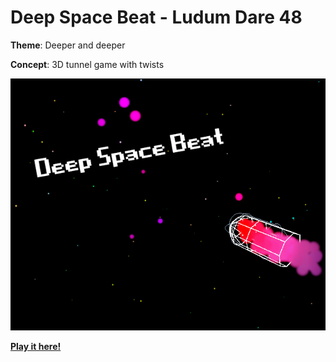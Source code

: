 # Deep Space Beat - Ludum Dare 48

**Theme**: Deeper and deeper

**Concept**: 3D tunnel game with twists

![splash.png](./splash.png)

**[Play it here!](https://srynetix.github.io/gamedev/ludumdare48/Deep%20Space%20Beat.html)** 
